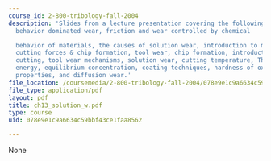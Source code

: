 ```yaml
---
course_id: 2-800-tribology-fall-2004
description: 'Slides from a lecture presentation covering the following topics: Mechanical
  behavior dominated wear, friction and wear controlled by chemical

  behavior of materials, the causes of solution wear, introduction to metal cutting,
  cutting forces & chip formation, tool wear, chip formation, introduction to metal
  cutting, tool wear mechanisms, solution wear, cutting temperature, The Gibbs free
  energy, equilibrium concentration, coating techniques, hardness of oxides, material
  properties, and diffusion wear.'
file_location: /coursemedia/2-800-tribology-fall-2004/078e9e1c9a6634c59bbf43ce1faa8562_ch13_solution_w.pdf
file_type: application/pdf
layout: pdf
title: ch13_solution_w.pdf
type: course
uid: 078e9e1c9a6634c59bbf43ce1faa8562

---
```

None